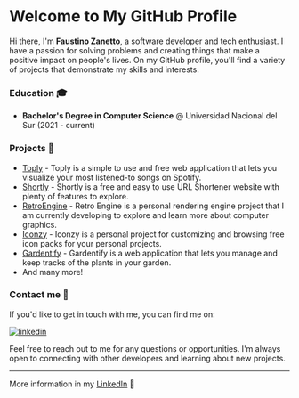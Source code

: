 # Welcome to My GitHub Profile

<p>Hi there, I'm <strong>Faustino Zanetto</strong>, a software developer and tech enthusiast. I have a passion for solving problems and creating things that make a positive impact on people's lives. On my GitHub profile, you'll find a variety of projects that demonstrate my skills and interests.</p>

### Education 🎓

- <strong>Bachelor's Degree in Computer Science</strong> @ Universidad Nacional del Sur (2021 - current)

### Projects 📜

- [Toply](https://github.com/faustinozanetto/toply) - Toply is a simple to use and free web application that lets you visualize your most listened-to songs on Spotify.
- [Shortly](https://github.com/faustinozanetto/shortly) - Shortly is a free and easy to use URL Shortener website with plenty of features to explore.
- [RetroEngine](https://github.com/faustinozanetto/RetroEngine) - Retro Engine is a personal rendering engine project that I am currently developing to explore and learn more about computer graphics.
- [Iconzy](https://github.com/faustinozanetto/iconzy) - Iconzy is a personal project for customizing and browsing free icon packs for your personal projects.
- [Gardentify](https://github.com/faustinozanetto/gardentify) - Gardentify is a web application that lets you manage and keep tracks of the plants in your garden.
- And many more!

### Contact me 👋

If you'd like to get in touch with me, you can find me on:

[![linkedin](https://img.shields.io/badge/LinkedIn-0077B5?style=for-the-badge&logo=linkedin&logoColor=white)](https://www.linkedin.com/in/faustino-zanetto-4294a3213/)

Feel free to reach out to me for any questions or opportunities. I'm always open to connecting with other developers and learning about new projects.

<hr>

More information in my [LinkedIn](https://www.linkedin.com/in/faustino-zanetto-4294a3213/) 🚀
